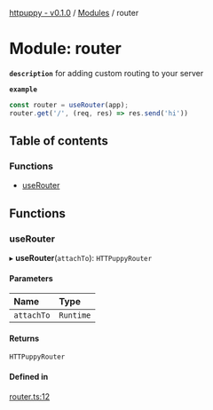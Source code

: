 [httpuppy - v0.1.0](../README.md) / [Modules](../modules.md) / router

# Module: router

**`description`** for adding custom routing to your server

**`example`**
```javascript
const router = useRouter(app);
router.get('/', (req, res) => res.send('hi'))
```

## Table of contents

### Functions

- [useRouter](router.md#userouter)

## Functions

### useRouter

▸ **useRouter**(`attachTo`): `HTTPuppyRouter`

#### Parameters

| Name | Type |
| :------ | :------ |
| `attachTo` | `Runtime` |

#### Returns

`HTTPuppyRouter`

#### Defined in

[router.ts:12](https://github.com/abschill/httpuppy/blob/c21baec/src/router.ts#L12)
